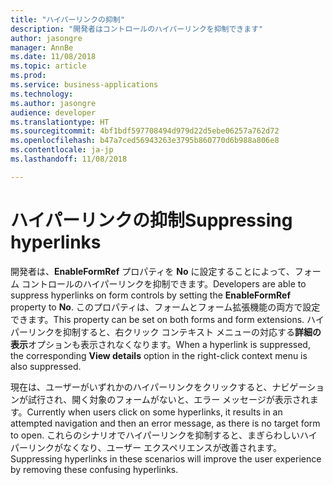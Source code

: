 ```yaml
---
title: "ハイパーリンクの抑制"
description: "開発者はコントロールのハイパーリンクを抑制できます"
author: jasongre
manager: AnnBe
ms.date: 11/08/2018
ms.topic: article
ms.prod: 
ms.service: business-applications
ms.technology: 
ms.author: jasongre
audience: developer
ms.translationtype: HT
ms.sourcegitcommit: 4bf1bdf597708494d979d22d5ebe06257a762d72
ms.openlocfilehash: b47a7ced56943263e3795b860770d6b988a806e8
ms.contentlocale: ja-jp
ms.lasthandoff: 11/08/2018

---
```


# <a name="suppressing-hyperlinks"></a><span data-ttu-id="dd11b-103">ハイパーリンクの抑制</span><span class="sxs-lookup"><span data-stu-id="dd11b-103">Suppressing hyperlinks</span></span>

<span data-ttu-id="dd11b-104">開発者は、**EnableFormRef** プロパティを **No** に設定することによって、フォーム コントロールのハイパーリンクを抑制できます。</span><span class="sxs-lookup"><span data-stu-id="dd11b-104">Developers are able to suppress hyperlinks on form controls by setting the **EnableFormRef** property to **No**.</span></span> <span data-ttu-id="dd11b-105">このプロパティは、フォームとフォーム拡張機能の両方で設定できます。</span><span class="sxs-lookup"><span data-stu-id="dd11b-105">This property can be set on both forms and form extensions.</span></span> <span data-ttu-id="dd11b-106">ハイパーリンクを抑制すると、右クリック コンテキスト メニューの対応する**詳細の表示**オプションも表示されなくなります。</span><span class="sxs-lookup"><span data-stu-id="dd11b-106">When a hyperlink is suppressed, the corresponding **View details** option in the right-click context menu is also suppressed.</span></span> 
 
<span data-ttu-id="dd11b-107">現在は、ユーザーがいずれかのハイパーリンクをクリックすると、ナビゲーションが試行され、開く対象のフォームがないと、エラー メッセージが表示されます。</span><span class="sxs-lookup"><span data-stu-id="dd11b-107">Currently when users click on some hyperlinks, it results in an attempted navigation and then an error message, as there is no target form to open.</span></span> <span data-ttu-id="dd11b-108">これらのシナリオでハイパーリンクを抑制すると、まぎらわしいハイパーリンクがなくなり、ユーザー エクスペリエンスが改善されます。</span><span class="sxs-lookup"><span data-stu-id="dd11b-108">Suppressing hyperlinks in these scenarios will improve the user experience by removing these confusing hyperlinks.</span></span>  


